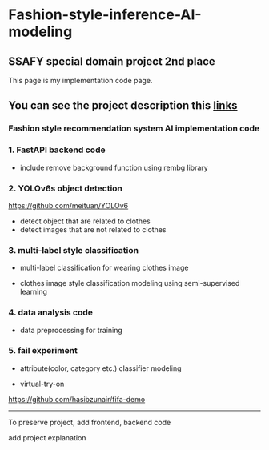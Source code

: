 # Fashion-style-inference-AI-modeling

## SSAFY special domain project 2nd place

This page is my implementation code page.

## You can see the project description this [links](https://github.com/yundaehyuck/Fashion-style-inference-AI-modeling/tree/main/guide 'links')

### Fashion style recommendation system AI implementation code


### 1. FastAPI backend code

- include remove background function using rembg library

### 2. YOLOv6s object detection

https://github.com/meituan/YOLOv6

- detect object that are related to clothes
- detect images that are not related to clothes


### 3. multi-label style classification

- multi-label classification for wearing clothes image

- clothes image style classification modeling using semi-supervised learning


### 4. data analysis code

- data preprocessing for training


### 5. fail experiment

- attribute(color, category etc.) classifier modeling

- virtual-try-on

https://github.com/hasibzunair/fifa-demo

---

To preserve project, add frontend, backend code

add project explanation
